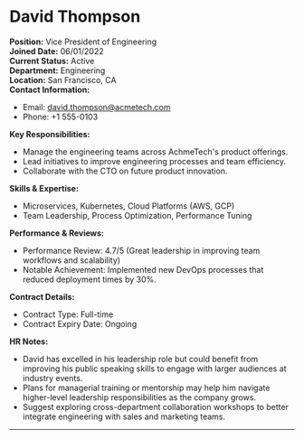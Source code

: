 # David Thompson

**Position:** Vice President of Engineering  
**Joined Date:** 06/01/2022  
**Current Status:** Active  
**Department:** Engineering  
**Location:** San Francisco, CA  
**Contact Information:**  
- Email: david.thompson@acmetech.com  
- Phone: +1 555-0103  

**Key Responsibilities:**
- Manage the engineering teams across AchmeTech's product offerings.
- Lead initiatives to improve engineering processes and team efficiency.
- Collaborate with the CTO on future product innovation.

**Skills & Expertise:**
- Microservices, Kubernetes, Cloud Platforms (AWS, GCP)
- Team Leadership, Process Optimization, Performance Tuning

**Performance & Reviews:**
- Performance Review: 4.7/5 (Great leadership in improving team workflows and scalability)
- Notable Achievement: Implemented new DevOps processes that reduced deployment times by 30%.

**Contract Details:**
- Contract Type: Full-time  
- Contract Expiry Date: Ongoing  

**HR Notes:**
- David has excelled in his leadership role but could benefit from improving his public speaking skills to engage with larger audiences at industry events.
- Plans for managerial training or mentorship may help him navigate higher-level leadership responsibilities as the company grows.
- Suggest exploring cross-department collaboration workshops to better integrate engineering with sales and marketing teams.
---
